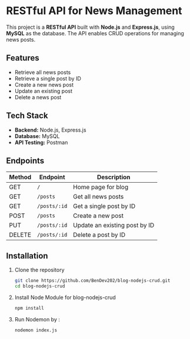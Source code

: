 # RESTful API for News Management  

This project is a **RESTful API** built with **Node.js** and **Express.js**, using **MySQL** as the database. The API enables CRUD operations for managing news posts.  

## Features  

- Retrieve all news posts  
- Retrieve a single post by ID  
- Create a new news post  
- Update an existing post  
- Delete a news post  

## Tech Stack  

- **Backend:** Node.js, Express.js  
- **Database:** MySQL  
- **API Testing:** Postman  

## Endpoints  

| Method | Endpoint       | Description                         |
|--------|---------------|-------------------------------------|
| GET    | `/`           | Home page for blog                 |
| GET    | `/posts`      | Get all news posts                 |
| GET    | `/posts/:id`  | Get a single post by ID            |
| POST   | `/posts`      | Create a new post                  |
| PUT    | `/posts/:id`  | Update an existing post by ID      |
| DELETE | `/posts/:id`  | Delete a post by ID                |

## Installation  

1. Clone the repository  
   ```sh  
   git clone https://github.com/BenDev202/blog-nodejs-crud.git 
   cd blog-nodejs-crud
2. Install Node Module for blog-nodejs-crud
    ```sh
    npm install
3. Run Nodemon by :
   ```sh
   nodemon index.js

